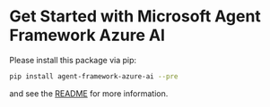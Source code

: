 # Get Started with Microsoft Agent Framework Azure AI

Please install this package via pip:

```bash
pip install agent-framework-azure-ai --pre
```

and see the [README](https://github.com/microsoft/agent-framework/tree/main/python/README.md) for more information.
